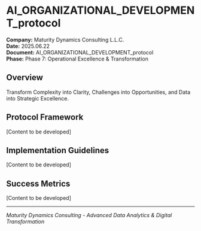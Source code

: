 ﻿# AI_ORGANIZATIONAL_DEVELOPMENT_protocol

**Company:** Maturity Dynamics Consulting L.L.C.  
**Date:** 2025.06.22  
**Document:** AI_ORGANIZATIONAL_DEVELOPMENT_protocol  
**Phase:** Phase 7: Operational Excellence & Transformation  

## Overview
Transform Complexity into Clarity, Challenges into Opportunities, and Data into Strategic Excellence.

## Protocol Framework
[Content to be developed]

## Implementation Guidelines
[Content to be developed]

## Success Metrics
[Content to be developed]

---
*Maturity Dynamics Consulting - Advanced Data Analytics & Digital Transformation*

